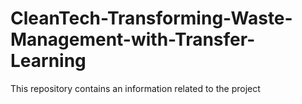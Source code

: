 # CleanTech-Transforming-Waste-Management-with-Transfer-Learning
This repository contains an information related to the project
